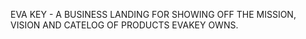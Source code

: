 EVA KEY - A BUSINESS LANDING FOR SHOWING OFF THE MISSION, VISION AND CATELOG OF PRODUCTS EVAKEY OWNS.